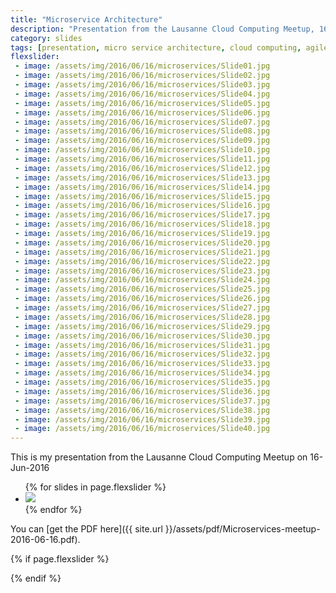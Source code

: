 ```yaml
---
title: "Microservice Architecture"
description: "Presentation from the Lausanne Cloud Computing Meetup, 16-Jun-2016"
category: slides 
tags: [presentation, micro service architecture, cloud computing, agile]
flexslider: 
 - image: /assets/img/2016/06/16/microservices/Slide01.jpg
 - image: /assets/img/2016/06/16/microservices/Slide02.jpg
 - image: /assets/img/2016/06/16/microservices/Slide03.jpg
 - image: /assets/img/2016/06/16/microservices/Slide04.jpg
 - image: /assets/img/2016/06/16/microservices/Slide05.jpg
 - image: /assets/img/2016/06/16/microservices/Slide06.jpg
 - image: /assets/img/2016/06/16/microservices/Slide07.jpg
 - image: /assets/img/2016/06/16/microservices/Slide08.jpg
 - image: /assets/img/2016/06/16/microservices/Slide09.jpg
 - image: /assets/img/2016/06/16/microservices/Slide10.jpg
 - image: /assets/img/2016/06/16/microservices/Slide11.jpg
 - image: /assets/img/2016/06/16/microservices/Slide12.jpg
 - image: /assets/img/2016/06/16/microservices/Slide13.jpg
 - image: /assets/img/2016/06/16/microservices/Slide14.jpg
 - image: /assets/img/2016/06/16/microservices/Slide15.jpg
 - image: /assets/img/2016/06/16/microservices/Slide16.jpg
 - image: /assets/img/2016/06/16/microservices/Slide17.jpg
 - image: /assets/img/2016/06/16/microservices/Slide18.jpg
 - image: /assets/img/2016/06/16/microservices/Slide19.jpg
 - image: /assets/img/2016/06/16/microservices/Slide20.jpg
 - image: /assets/img/2016/06/16/microservices/Slide21.jpg
 - image: /assets/img/2016/06/16/microservices/Slide22.jpg
 - image: /assets/img/2016/06/16/microservices/Slide23.jpg
 - image: /assets/img/2016/06/16/microservices/Slide24.jpg
 - image: /assets/img/2016/06/16/microservices/Slide25.jpg
 - image: /assets/img/2016/06/16/microservices/Slide26.jpg
 - image: /assets/img/2016/06/16/microservices/Slide27.jpg
 - image: /assets/img/2016/06/16/microservices/Slide28.jpg
 - image: /assets/img/2016/06/16/microservices/Slide29.jpg
 - image: /assets/img/2016/06/16/microservices/Slide30.jpg
 - image: /assets/img/2016/06/16/microservices/Slide31.jpg
 - image: /assets/img/2016/06/16/microservices/Slide32.jpg
 - image: /assets/img/2016/06/16/microservices/Slide33.jpg
 - image: /assets/img/2016/06/16/microservices/Slide34.jpg
 - image: /assets/img/2016/06/16/microservices/Slide35.jpg
 - image: /assets/img/2016/06/16/microservices/Slide36.jpg
 - image: /assets/img/2016/06/16/microservices/Slide37.jpg
 - image: /assets/img/2016/06/16/microservices/Slide38.jpg
 - image: /assets/img/2016/06/16/microservices/Slide39.jpg
 - image: /assets/img/2016/06/16/microservices/Slide40.jpg
---
```



This is my presentation from the Lausanne Cloud Computing Meetup on 16-Jun-2016


<div class="flexslider">
	<ul style="margin-left = 0;" class="slides">
		{% for slides in page.flexslider %}
			<li>
				<img src="{{ slides.image }}" />
			</li>
		{% endfor %}
	</ul>					
</div>

You can [get the PDF here]({{ site.url }}/assets/pdf/Microservices-meetup-2016-06-16.pdf).


{% if page.flexslider %}
<!-- Google CDN Hosted jQuery  -->
<script src="//ajax.googleapis.com/ajax/libs/jquery/2.0.2/jquery.min.js"></script>
<!-- Flexslider Library  -->
<script src="/assets/js/jquery.flexslider.min.js"></script>
<!-- Initialisation Code  -->
<script src="/assets/js/slider.js"></script>
{% endif %}

